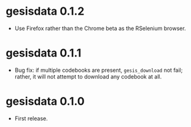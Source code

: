# gesisdata 0.1.2
* Use Firefox rather than the Chrome beta as the RSelenium browser.

# gesisdata 0.1.1
* Bug fix: if multiple codebooks are present, `gesis_download` not fail; rather, it will not attempt to download any codebook at all.

# gesisdata 0.1.0
* First release.
